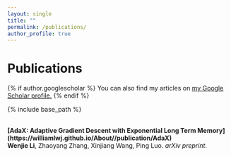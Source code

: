 ```yaml
---
layout: single
title: ""
permalink: /publications/
author_profile: true
---
```


# <i class="fa fa-fw fa-copy"></i> Publications #
{% if author.googlescholar %}
  You can also find my articles on <u><a href="{{author.googlescholar}}">my Google Scholar profile</a>.</u>
{% endif %}

{% include base_path %}

<br>
<b>[AdaX: Adaptive Gradient Descent with Exponential Long Term Memory](https://williamlwj.github.io/About//publication/AdaX)</b> <br> 
<b>Wenjie Li</b>, Zhaoyang Zhang, Xinjiang Wang, Ping Luo. 
<i>arXiv preprint</i>. 
